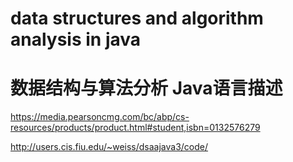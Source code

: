 # data structures and algorithm analysis in java
# 数据结构与算法分析 Java语言描述

https://media.pearsoncmg.com/bc/abp/cs-resources/products/product.html#student,isbn=0132576279

http://users.cis.fiu.edu/~weiss/dsaajava3/code/